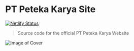 # PT Peteka Karya Site
[![Netlify Status](https://api.netlify.com/api/v1/badges/8d337e76-d13b-4e93-946b-3d823bd7927c/deploy-status)](https://app.netlify.com/sites/jocular-lamington-39f99a/deploys)

> Source code for the official PT Peteka Karya Website

![Image of Cover](/cover/Cover.png)


